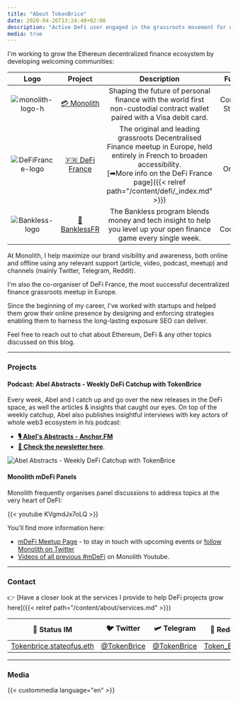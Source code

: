 ```yaml
---
title: "About TokenBrice"
date: 2020-04-26T13:24:40+02:00
description: "Active DeFi user engaged in the grassroots movement for decentralized finance, in France & across Europe."
media: true
---
```


I'm working to grow the Ethereum decentralized finance ecosystem by developing welcoming communities:

|  Logo | Project | Description | Function |
| :---: | :---: | :---: | :---: |
|  ![monolith-logo-h](/img/others/monolith-h.png) | [💳 Monolith](https://monolith.xyz) | Shaping the future of personal finance with the world first non-custodial contract wallet paired with a Visa debit card. | Community Strategist |
|  ![DeFiFrance-logo](/img/others/defifrance.jpg) | [🇫🇷 DeFi France](https://t.me/defifrance) | The original and leading grassroots Decentralised Finance meetup in Europe, held entirely in French to broaden accessibility. <br> [➡More info on the DeFi France page]({{< relref path="/content/defi/_index.md" >}}) | Co-Organiser |
| ![Bankless-logo](/img/others/bankless.jpg) | [💸 BanklessFR](https://banklessfr.substack.com/) | The Bankless program blends money and tech insight to help you level up your open finance game every single week. | FR Coordinator |

At Monolith, I help maximize our brand visibility and awareness, both online and offline using any relevant support (article, video, podcast, meetup) and channels (mainly Twitter, Telegram, Reddit).

I'm also the co-organiser of DeFi France, the most successful decentralized finance grassroots meetup in Europe.

Since the beginning of my career, I've worked with startups and helped them grow their online presence by designing and enforcing strategies enabling them to harness the long-lasting exposure SEO can deliver.

Feel free to reach out to chat about Ethereum, DeFi & any other topics discussed on this blog.

---

### Projects

#### Podcast: Abel Abstracts - Weekly DeFi Catchup with TokenBrice

Every week, Abel and I catch up and go over the new releases in the DeFi space, as well the articles & insights that caught our eyes. On top of the weekly catchup, Abel also publishes insightful interviews with key actors of whole web3 ecosystem in his podcast: 
- **[🎙 Abel's Abstracts - Anchor.FM](https://anchor.fm/abelsabstracts)**  
- **[📧 Check the newsletter here](https://abelsabstracts.substack.com/)**.

![Abel Abstracts - Weekly DeFi Catchup with TokenBrice](/img/others/abel-abstracts.jpeg)

#### Monolith mDeFi Panels

Monolith frequently organises panel discussions to address topics at the very heart of DeFI:

{{< youtube KVgmdJx7oLQ >}}

You'll find more information here:
- [mDeFi Meetup Page](https://www.meetup.com/monolith/) - to stay in touch with upcoming events or [follow Monolith on Twitter](https://twitter.com/monolith_web3/)
- [Videos of all previous #mDeFi](https://www.youtube.com/playlist?list=PLimDUDoPGQcmP7E4KKBi8BzMt7gk9izJU) on Monolith Youtube.

---

### Contact

👉 [Have a closer look at the services I provide to help DeFi projects grow here]({{< relref path="/content/about/services.md" >}})

|  🌟 Status IM | 🐦 Twitter | 🛩 Telegram | 👾 Reddit | 📧 Mail |
| :---: | :---: | :---: | :---: | :---: |
|  [Tokenbrice.stateofus.eth](https://join.status.im/user/tokenbrice.stateofus.eth) | [@TokenBrice](https://twitter.com/tokenbrice) | [@TokenBrice](https://t.me/tokenbrice) | [Token_Brice](https://www.reddit.com/user/Token_Brice) | [Here](mailto:me@tokenbrice.com)

---

### Media

{{< custommedia language="en" >}}

